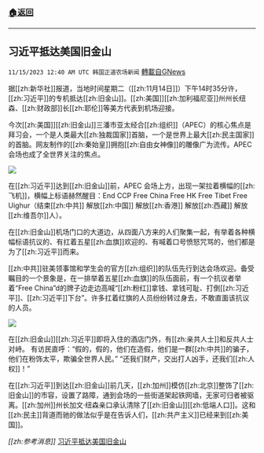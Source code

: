 ###  [:house:返回](README.md)
---


## 习近平抵达美国旧金山
`11/15/2023 12:40 AM UTC 韩国正道农场新闻` [轉載自GNews](https://gnews.org/articles/1977158)

据[[zh:新华社]]报道，当地时间星期二（[[zh:11月14日]]）下午14时35分许，[[zh:习近平]]的专机抵达[[zh:旧金山]]。[[zh:美国]][[zh:加利福尼亚]]州州长纽森、[[zh:财政部]]长[[zh:耶伦]]等美方代表到机场迎接。

今次[[zh:美国]][[zh:旧金山]]三潘市亚太经合[[zh:组织]]（APEC）的核心焦点是拜习会，一个是人类最大[[zh:独裁国家]]首脑，一个是世界上最大[[zh:民主国家]]的首脑。网友制作的[[zh:秦始皇]]拥抱[[zh:自由女神像]]的雕像广为流传。APEC会场也成了全世界关注的焦点。

![](ipfs://QmWXQNaiuhpYHoPeUWmiUivyrkJwKHArhGzMy1wJJtSHMo?.png)

在[[zh:习近平]]达到[[zh:旧金山]]前，APEC 会场上方，出现一架拉着横幅的[[zh:飞机]]，横幅上标语赫然醒目：End CCP  Free China Free HK Free Tibet Free Uighur（结束[[zh:中共]] 解放[[zh:中国]] 解放[[zh:香港]] 解放[[zh:西藏]] 解放[[zh:维吾尔]]人）。

在[[zh:旧金山]]机场门口的大道边，从四面八方来的人们聚集一起，有举着各种横幅标语抗议的、有扛着五星[[zh:血旗]]欢迎的、有喊着口号愤怒咒骂的，他们都是为了[[zh:习近平]]而来。

[[zh:中共]]驻美领事馆和学生会的官方[[zh:组织]]的队伍先行到达会场欢迎。备受瞩目的一个景象是，在一排举着五星[[zh:血旗]]的队伍面前，有一个抗议者举着“Free China”d的牌子边走边高喊“[[zh:粉红]]拿钱、拿钱可耻、打倒[[zh:习近平]]、[[zh:习近平]]下台”。许多扛着红旗的人员纷纷转过身去，不敢直面该抗议的人员。

![](ipfs://QmQ8pDGoY8fTyRnVjPD7Sur94GDVLWtjVGqhr1n89PusYR?.png)

在[[zh:旧金山]][[zh:习近平]]即将入住的酒店门外，有[[zh:亲共人士]]和反共人士对峙。 有访民直呼：“假的，假的，他们在造假，他们是一群[[zh:中共]]的骗子，他们在粉饰太平，欺骗全世界人民。” “还我们财产，交出打人凶手，还我们[[zh:人权]]！”

在[[zh:习近平]]到达[[zh:旧金山]]前几天，[[zh:加州]]模仿[[zh:北京]]整饰了[[zh:旧金山]]的市容，设置了路障，通到会场的一些街道架起铁网墙，无家可归者被驱离。[[zh:加州]]州长加文·纽森亲口承认清除了[[zh:旧金山]][[zh:低端人口]]。这和[[zh:民主]]背道而驰的做法似乎是在告诉人们，[[zh:共产主义]]已经来到[[zh:美国]]。

*[[zh:参考消息]]*
[习近平抵达美国旧金山](https://www.zaobao.com.sg/realtime/china/story20231115-1450055)
